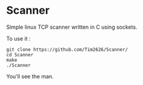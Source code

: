 # Scanner

Simple linux TCP scanner written in C using sockets.

To use it :

	git clone https://github.com/Tim2626/Scanner/
	cd Scanner
	make
	./Scanner

You'll see the man.
